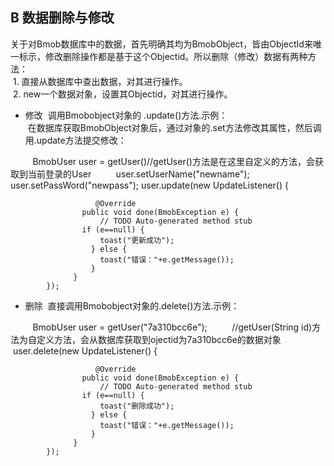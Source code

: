 ## B 数据删除与修改
  关于对Bmob数据库中的数据，首先明确其均为BmobObject，皆由ObjectId来唯一标示，修改删除操作都是基于这个Objectid。所以删除（修改）数据有两种方法：</br>
  1. 直接从数据库中查出数据，对其进行操作。</br>
  2. new一个数据对象，设置其Objectid，对其进行操作。</br>
* 修改
  调用Bmobobject对象的 .update()方法.示例：</br>
  在数据库获取BmobObject对象后，通过对象的.set方法修改其属性，然后调用.update方法提交修改：</br>
        
	
	
	
	
          
                      BmobUser user = getUser()//getUser()方法是在这里自定义的方法，会获取到当前登录的User
                      user.setUserName("newname");
		      user.setPassWord("newpass");
		      user.update(new UpdateListener() {
			
			           @Override
			        public void done(BmobException e) {
			          	// TODO Auto-generated method stub
			       	if (e==null) {
					    toast("更新成功");
				      } else {
					    toast("错误："+e.getMessage());
				      }
			      }
	      	});
          
* 删除
  直接调用Bmobobject对象的.delete()方法.示例：</br>
        
          
                          BmobUser user = getUser("7a310bcc6e");
                          //getUser(String id)方法为自定义方法，会从数据库获取到ojectid为7a310bcc6e的数据对象
		          user.delete(new UpdateListener() {
			
			           @Override
			        public void done(BmobException e) {
			          	// TODO Auto-generated method stub
			       	if (e==null) {
					    toast("删除成功");
				      } else {
					    toast("错误："+e.getMessage());
				      }
			      }
	      	});
          

